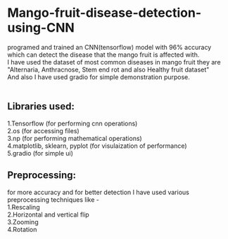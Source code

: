 # Mango-fruit-disease-detection-using-CNN
programed and trained an CNN(tensorflow) model with 96% accuracy  which can detect the disease that the mango fruit is affected with. <br />
I have used the dataset of most common diseases in mango fruit they are "Alternaria, Anthracnose, Stem end rot and also Healthy fruit dataset" <br />
And also I have used gradio for simple demonstration purpose. <br />
<br />
## Libraries used:<br />
1.Tensorflow (for performing cnn operations)<br />
2.os (for accessing files)<br />
3.np (for performing mathematical operations)<br />
4.matplotlib, sklearn, pyplot (for visulaization of performance)<br />
5.gradio (for simple ui)


## Preprocessing: <br />
for more accuracy and for better detection I have used various preprocessing techniques like - <br />
1.Rescaling<br />
2.Horizontal and vertical flip <br />
3.Zooming<br />
4.Rotation <br />
<br />

